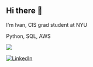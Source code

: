 ## Hi there 👋

<!--
**IvanSerdiuk/IvanSerdiuk** is a ✨ _special_ ✨ repository because its `README.md` (this file) appears on your GitHub profile.

Here are some ideas to get you started:

- 🔭 I’m currently working on ...
- 🌱 I’m currently learning ...
- 👯 I’m looking to collaborate on ...
- 🤔 I’m looking for help with ...
- 💬 Ask me about ...
- 📫 How to reach me: ...
- 😄 Pronouns: ...
- ⚡ Fun fact: ...
-->
I'm Ivan, CIS grad student at NYU 

Python, SQL, AWS

<a href="mailto:is2332@nyu.edu?"><img src="https://img.shields.io/badge/gmail-%23DD0031.svg?&style=for-the-badge&logo=gmail&logoColor=white"/></a>

[![LinkedIn](https://img.shields.io/badge/LinkedIn-Profile-blue?logo=linkedin)](https://www.linkedin.com/in/ivan-serdiuk/)
